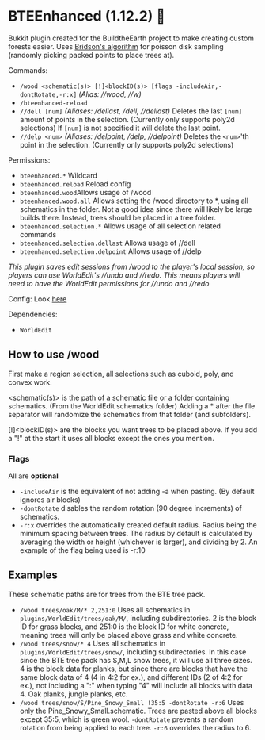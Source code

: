 # BTEEnhanced (1.12.2) 🍝

Bukkit plugin created for the BuildtheEarth project to make creating custom forests easier. Uses [Bridson's algorithm](https://sighack.com/post/poisson-disk-sampling-bridsons-algorithm) for poisson disk sampling (randomly picking packed points to place trees at).

Commands:
- `/wood <schematic(s)> [!]<blockID(s)> [flags -includeAir,-dontRotate,-r:x]` *(Alias: //wood, //w)*
- `/bteenhanced-reload`
- `//dell [num]` *(Aliases: /dellast, /dell, //dellast)* Deletes the last `[num]` amount of points in the selection. (Currently only supports poly2d selections) If `[num]` is not specified it will delete the last point.
- `//delp <num>` *(Aliases: /delpoint, /delp, //delpoint)* Deletes the `<num>`'th point in the selection. (Currently only supports poly2d selections)

Permissions:
- `bteenhanced.*`  Wildcard
- `bteenhanced.reload` Reload config
- `bteenhanced.wood`Allows usage of /wood
- `bteenhanced.wood.all` Allows setting the /wood directory to *, using all schematics in the folder. Not a good idea since there will likely be large builds there. Instead, trees should be placed in a tree folder.
- `bteenhanced.selection.*` Allows usage of all selection related commands
- `bteenhanced.selection.dellast`  Allows usage of //dell
- `bteenhanced.selection.delpoint` Allows usage of //delp

*This plugin saves edit sessions from /wood to the player's local session, so players can use WorldEdit's //undo and //redo. This means players will need to have the WorldEdit permissions for //undo and //redo*

Config: Look [here](src/main/resources/config.yml)

Dependencies:
- `WorldEdit`

## How to use /wood
First make a region selection, all selections such as cuboid, poly, and convex work.

<schematic(s)> is the path of a schematic file or a folder containing schematics. (From the WorldEdit schematics folder)
Adding a * after the file separator will randomize the schematics from that folder (and subfolders).

[!]<blockID(s)> are the blocks you want trees to be placed above. If you add a "!" at the start it uses all blocks except the ones you mention.

### Flags
All are **optional**
- `-includeAir` is the equivalent of not adding -a when pasting. (By default ignores air blocks)
- `-dontRotate` disables the random rotation (90 degree increments) of schematics.
- `-r:x` overrides the automatically created default radius. Radius being the minimum spacing between trees. The radius by default is calculated by averaging the width or height (whichever is larger), and dividing by 2. An example of the flag being used is -r:10

## Examples
These schematic paths are for trees from the BTE tree pack.
- `/wood trees/oak/M/* 2,251:0` Uses all schematics in `plugins/WorldEdit/trees/oak/M/`, including subdirectories. 2 is the block ID for grass blocks, and 251:0 is the block ID for white concrete, meaning trees will only be placed above grass and white concrete.
- `/wood trees/snow/* 4` Uses all schematics in `plugins/WorldEdit/trees/snow/`, including subdirectories. In this case since the BTE tree pack has S,M,L snow trees, it will use all three sizes. 4 is the block data for planks, but since there are blocks that have the same block data of 4 (4 in 4:2 for ex.), and different IDs (2 of 4:2 for ex.), not including a ":" when typing "4" will include all blocks with data 4. Oak planks, jungle planks, etc.
- `/wood trees/snow/S/Pine_Snowy_Small !35:5 -dontRotate -r:6` Uses only the Pine_Snowy_Small.schematic. Trees are pasted above all blocks except 35:5, which is green wool. `-dontRotate` prevents a random rotation from being applied to each tree. `-r:6` overrides the radius to 6.

